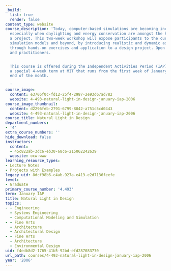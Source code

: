 ```yaml
---
_build:
  list: true
  render: false
content_type: website
course_description: 'Today, computer-based simulations are becoming increasingly popular,
  especially when daylighting and energy conservation are amongst the key goals for
  a project. This two-week workshop will expose participants to the current daylighting
  simulation models and beyond, by introducing realistic and dynamic assessment methods
  through hands-on exercises and application to a design project. Open to students
  and practitioners.


  This course is offered during the Independent Activities Period (IAP), which is
  a special 4-week term at MIT that runs from the first week of January until the
  end of the month.

  '
course_image:
  content: e3705f0c-fd12-25f4-2987-2e93d67ad782
  website: 4-493-natural-light-in-design-january-iap-2006
course_image_thumbnail:
  content: d2296feb-2791-6799-8042-a751c5cd0443
  website: 4-493-natural-light-in-design-january-iap-2006
course_title: Natural Light in Design
department_numbers:
- '4'
extra_course_numbers: ''
hide_download: false
instructors:
  content:
  - 45c822ab-3dc6-eb30-68c6-215062242639
  website: ocw-www
learning_resource_types:
- Lecture Notes
- Projects with Examples
legacy_uid: 8dcf98b6-c4ab-927a-e413-e2d7136feefe
level:
- Graduate
primary_course_number: '4.493'
term: January IAP
title: Natural Light in Design
topics:
- - Engineering
  - Systems Engineering
  - Computational Modeling and Simulation
- - Fine Arts
  - Architecture
  - Architectural Design
- - Fine Arts
  - Architecture
  - Environmental Design
uid: f4edb8d2-1765-41b5-92bd-efd287083770
url_path: courses/4-493-natural-light-in-design-january-iap-2006
year: '2006'
---
```

